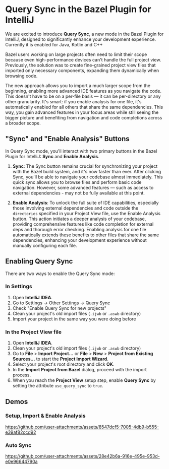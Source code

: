 # Query Sync in the Bazel Plugin for IntelliJ

We are excited to introduce **Query Sync**, a new mode in the Bazel Plugin for IntelliJ, designed to significantly enhance your development experience. 
Currently it is enabled for Java, Kotlin and C++

Bazel users working on large projects often need to limit their scope because even high-performance devices can't handle the full project view. Previously, the solution was to create fine-grained project view files that imported only necessary components, expanding them dynamically when browsing code.

The new approach allows you to import a much larger scope from the beginning, enabling more advanced IDE features as you navigate the code. This doesn't have to be on a per-file basis — it can be per-directory or any other granularity. It's smart: if you enable analysis for one file, it's automatically enabled for all others that share the same dependencies. This way, you gain advanced features in your focus areas while still seeing the bigger picture and benefiting from navigation and code completions across a broader scope.

## "Sync" and "Enable Analysis" Buttons

In Query Sync mode, you'll interact with two primary buttons in the Bazel Plugin for IntelliJ: **Sync** and **Enable Analysis**.

1. **Sync**: The Sync button remains crucial for synchronizing your project with the Bazel build system, and it's now faster than ever. After clicking Sync, you'll be able to navigate your codebase almost immediately. This quick sync allows you to browse files and perform basic code navigation. However, some advanced features — such as access to external dependencies - may not be fully available at this point.

2. **Enable Analysis**: To unlock the full suite of IDE capabilities, especially those involving external dependencies and code outside the `directories` specified in your Project View file, use the Enable Analysis button. This action initiates a deeper analysis of your codebase, providing comprehensive features like code completion for external deps and thorough error checking. Enabling analysis for one file automatically extends these benefits to other files that share the same dependencies, enhancing your development experience without manually configuring each file.

## Enabling Query Sync
There are two ways to enable the Query Sync mode:

### In Settings

1. Open **IntelliJ IDEA**.
2. Go to Settings -> Other Settings -> Query Sync
3. Check "Enable Query Sync for new projects"
4. Clean your project's old import files (`.ijwb` or `.aswb` directory)
5. Import your project in the same way you were doing before

### In the Project View file
1. Open **IntelliJ IDEA**.
2. Clean your project's old import files (`.ijwb` or `.aswb` directory)
3. Go to **File** > **Import Project...** or **File** > **New** > **Project from Existing Sources...** to start the **Project Import Wizard**.
4. Select your project's root directory and click **OK**.
5. In the **Import Project from Bazel** dialog, proceed with the import process.
6. When you reach the **Project View** setup step, enable **Query Sync** by setting the attribute `use_query_sync` to `true`.
## Demos

### Setup, Import & Enable Analysis
https://github.com/user-attachments/assets/8547dcf5-7005-4db9-b555-e39af82ccd92

### Auto Sync
https://github.com/user-attachments/assets/28e42b6a-916e-495e-953d-e0e96644790a


